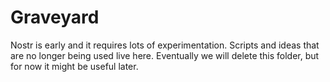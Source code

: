 # Graveyard

Nostr is early and it requires lots of experimentation. Scripts and ideas that are no longer being used live here.
Eventually we will delete this folder, but for now it might be useful later.
